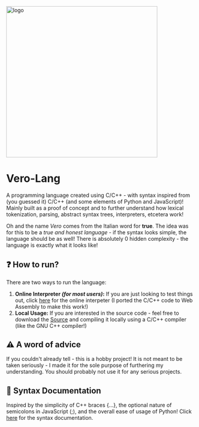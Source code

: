 <img src="https://github.com/user-attachments/assets/3c468df3-e037-4b69-834e-396102c689aa" alt="logo" width="402.75">

# Vero-Lang
A programming language created using C/C++ - with syntax inspired from (you guessed it) C/C++ (and some elements of Python and JavaScript)! Mainly built as a proof of concept and to further understand how lexical tokenization, parsing, abstract syntax trees, interpreters, etcetera work! 

Oh and the name *Vero* comes from the Italian word for **true**. The idea was for this to be a *true and honest language* - if the syntax looks simple, the language should be as well! There is absolutely 0 hidden complexity - the language is exactly what it looks like!

## :question: How to run?
There are two ways to run the language:
1. **Online Interpreter _(for most users)_:** If you are just looking to test things out, click [here](github.com) for the online interpeter (I ported the C/C++ code to Web Assembly to make this work!)
2. **Local Usage:** If you are interested in the source code - feel free to download the [Source](github.com) and compiling it locally using a C/C++ compiler (like the GNU C++ compiler!)

## :warning: A word of advice 
If you couldn't already tell - this is a hobby project! It is not meant to be taken seriously - I made it for the sole purpose of furthering my understanding. You should probably not use it for any serious projects. 

## :closed_book: Syntax Documentation
Inspired by the simplicity of C++ braces {...}, the optional nature of semicolons in JavaScript (;), and the overall ease of usage of Python! Click [here](github.com) for the syntax documentation.